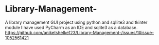 # Library-Management-
A library management GUI project using python and sqllite3 and tkinter module
I have used PyCharm as an IDE and sqlite3 as a database.
https://github.com/aniketshelke123/Library-Management-/issues/1#issue-1052561421
